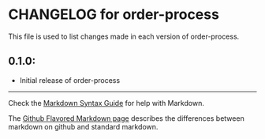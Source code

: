 # CHANGELOG for order-process

This file is used to list changes made in each version of order-process.

## 0.1.0:

* Initial release of order-process

- - -
Check the [Markdown Syntax Guide](http://daringfireball.net/projects/markdown/syntax) for help with Markdown.

The [Github Flavored Markdown page](http://github.github.com/github-flavored-markdown/) describes the differences between markdown on github and standard markdown.
